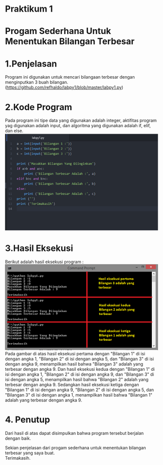 # Praktikum 1
# Progam Sederhana Untuk Menentukan Bilangan Terbesar
# 1.Penjelasan
Program ini digunakan untuk mencari bilangaan terbesar dengan menginputkan 3 buah bilangan. 
(https://github.com/refhaldo/labpy1/blob/master/labpy1.py)
# 2.Kode Program
Pada program ini tipe data yang digunakan adalah integer, aktifitas program yag digunakan adalah input, dan algoritma yang digunakan adalah if, elif, dan else. 
![image](https://github.com/refhaldo/labpy1/blob/master/1.png?raw=true)
# 3.Hasil Eksekusi
Berikut adalah hasil eksekusi program :
![image](https://github.com/refhaldo/labpy1/blob/master/2.png?raw=true) 
Pada gambar di atas hasil eksekusi pertama dengan "Bilangan 1" di isi dengan angka 1, "Bilangan 2" di isi dengan angka 5, dan "Bilangan 3" di isi dengan angka 9, menampilkan hasil bahwa "Bilangan 3" adalah yang terbesar dengan angka 9. 
Dan hasil eksekusi kedua dengan "Bilangan 1" di isi dengan angka 1, "Bilangan 2" di isi dengan angka 9, dan "Bilangan 3" di isi dengan angka 5, menampilkan hasil bahwa "Bilangan 2" adalah yang terbesar dengan angka 9. 
Sedangkan hasil eksekusi ketiga dengan "Bilangan 1" di isi dengan angka 9, "Bilangan 2" di isi dengan angka 5, dan "Bilangan 3" di isi dengan angka 1, menampilkan hasil bahwa "Bilangan 1" adalah yang terbesar dengan angka 9.
# 4. Penutup
Dari hasil di atas dapat disimpulkan bahwa program tersebut berjalan dengan baik.

Sekian penjelasan dari progam sederhana untuk menentukan bilangan terbesar yang saya buat.  
Terimakasih.

